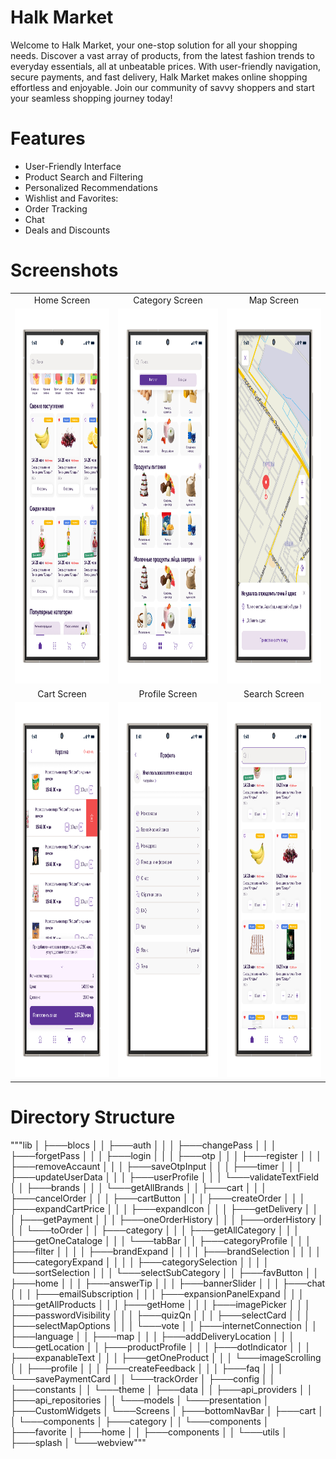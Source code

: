 #  Halk Market
Welcome to Halk Market, your one-stop solution for all your shopping needs. Discover a vast array of products, from the latest fashion trends to everyday essentials, all at unbeatable prices. With user-friendly navigation, secure payments, and fast delivery, Halk Market makes online shopping effortless and enjoyable. Join our community of savvy shoppers and start your seamless shopping journey today!

# Features
  * User-Friendly Interface
  * Product Search and Filtering
  * Personalized Recommendations
  * Wishlist and Favorites:
  * Order Tracking
  * Chat
  * Deals and Discounts

# Screenshots

<table>
  <tr>
    <td align="center">Home Screen</td>
    <td align="center">Category Screen</td>
    <td align="center">Map Screen</td>
  </tr>
  <tr>
    <td><img src="https://github.com/GulshirinAved/halkMarket_ecommerce/blob/main/screenshots/home.png?raw=true" alt="Home Screenshot" width="300" height="600"></td>
    <td><img src="https://github.com/GulshirinAved/halkMarket_ecommerce/blob/main/screenshots/category.png?raw=true" alt="Category Screenshot" width="300" height="600"></td>
    <td><img src="https://github.com/GulshirinAved/halkMarket_ecommerce/blob/main/screenshots/map.png?raw=true" alt="Map Screenshot" width="300" height="600"></td>
  </tr>
  <tr>
    <td align="center">Cart Screen</td>
    <td align="center">Profile Screen</td>
    <td align="center">Search Screen</td>
  </tr>
  <tr>
    <td><img src="https://github.com/GulshirinAved/halkMarket_ecommerce/blob/main/screenshots/cart.png?raw=true" alt="Cart Screenshot" width="300" height="600"></td>
    <td><img src="https://github.com/GulshirinAved/halkMarket_ecommerce/blob/main/screenshots/Profile%20btn-portrait.png?raw=true" alt="Profile Screenshot" width="300" height="600"></td>
    <td><img src="https://github.com/GulshirinAved/halkMarket_ecommerce/blob/main/screenshots/search.png?raw=true" alt="Search Screenshot" width="300" height="600"></td>
  </tr>
</table>

# Directory Structure

"""lib
│   ├───blocs
│   │   ├───auth
│   │   │   ├───changePass
│   │   │   ├───forgetPass
│   │   │   ├───login
│   │   │   ├───otp
│   │   │   ├───register
│   │   │   ├───removeAccaunt
│   │   │   ├───saveOtpInput
│   │   │   ├───timer
│   │   │   ├───updateUserData
│   │   │   ├───userProfile
│   │   │   └───validateTextField
│   │   ├───brands
│   │   │   └───getAllBrands
│   │   ├───cart
│   │   │   ├───cancelOrder
│   │   │   ├───cartButton
│   │   │   ├───createOrder
│   │   │   ├───expandCartPrice
│   │   │   ├───expandIcon
│   │   │   ├───getDelivery
│   │   │   ├───getPayment
│   │   │   ├───oneOrderHistory
│   │   │   ├───orderHistory
│   │   │   └───toOrder
│   │   ├───category
│   │   │   ├───getAllCategory
│   │   │   ├───getOneCataloge
│   │   │   └───tabBar
│   │   ├───categoryProfile
│   │   │   ├───filter
│   │   │   │   ├───brandExpand
│   │   │   │   ├───brandSelection
│   │   │   │   ├───categoryExpand
│   │   │   │   ├───categorySelection
│   │   │   │   └───sortSelection
│   │   │   └───selectSubCategory
│   │   ├───favButton
│   │   ├───home
│   │   │   ├───answerTip
│   │   │   ├───bannerSlider
│   │   │   ├───chat
│   │   │   ├───emailSubscription
│   │   │   ├───expansionPanelExpand
│   │   │   ├───getAllProducts
│   │   │   ├───getHome
│   │   │   ├───imagePicker
│   │   │   ├───passwordVisibility
│   │   │   ├───quizQn
│   │   │   ├───selectCard
│   │   │   ├───selectMapOptions
│   │   │   └───vote
│   │   ├───internetConnection
│   │   ├───language
│   │   ├───map
│   │   │   ├───addDeliveryLocation
│   │   │   └───getLocation
│   │   ├───productProfile
│   │   │   ├───dotIndicator
│   │   │   ├───expanableText
│   │   │   ├───getOneProduct
│   │   │   └───imageScrolling
│   │   ├───profile
│   │   │   ├───createFeedback
│   │   │   ├───faq
│   │   │   └───savePaymentCard
│   │   └───trackOrder
│   ├───config
│   │   ├───constants
│   │   └───theme
│   ├───data
│   │   ├───api_providers
│   │   ├───api_repositories
│   │   └───models
│   └───presentation
│       ├───CustomWidgets
│       └───Screens
│           ├───bottomNavBar
│           ├───cart
│           │   └───components
│           ├───category
│           │   └───components
│           ├───favorite
│           ├───home
│           │   ├───components
│           │   └───utils
│           ├───splash
│           └───webview"""